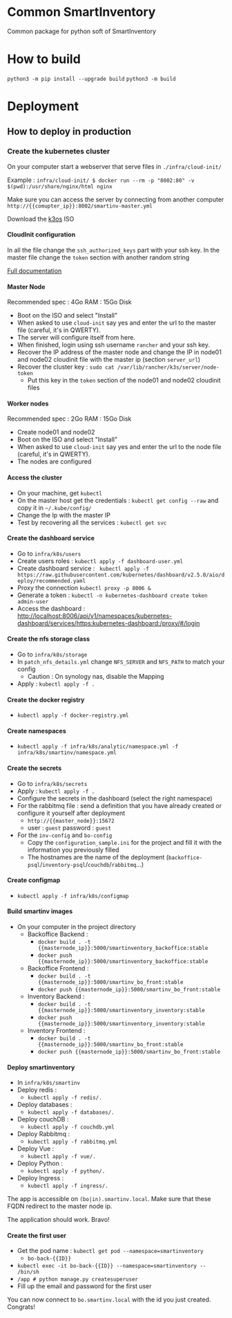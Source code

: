 # Common SmartInventory

Common package for python soft of SmartInventory

# How to build 

`python3 -m pip install --upgrade build`
`python3 -m build`

# Deployment 

## How to deploy in production

### Create the kubernetes cluster

On your computer start a webserver that serve files in `./infra/cloud-init/`

Example :
``
infra/cloud-init/ $ docker run --rm -p "8002:80" -v $(pwd):/usr/share/nginx/html nginx
``

Make sure you can access the server by connecting from another computer `http://{{comupter_ip}}:8002/smartinv-master.yml`

Download the [k3os](https://github.com/rancher/k3os/releases/download/v0.21.5-k3s2r1/k3os-amd64.iso) ISO 

#### CloudInit configuration

In all the file change the `ssh_authorized_keys` part with your ssh key.
In the master file change the `token` section with another random string

[Full documentation](https://github.com/rancher/k3os#configuration-reference)

#### Master Node

Recommended spec : 4Go RAM : 15Go Disk

* Boot on the ISO and select "Install"
* When asked to use `cloud-init` say yes and enter the url to the master file (careful, it's in QWERTY).
* The server will configure itself from here. 
* When finished, login using ssh username `rancher` and your ssh key.
* Recover the IP address of the master node and change the IP in node01 and node02 cloudinit file with the master ip (section `server_url`)
* Recover the cluster key : `sudo cat /var/lib/rancher/k3s/server/node-token`
  * Put this key in the `token` section of the node01 and node02 cloudinit files


#### Worker nodes

Recommended spec : 2Go RAM : 15Go Disk

* Create node01 and node02 
* Boot on the ISO and select "Install"
* When asked to use `cloud-init` say yes and enter the url to the node file (careful, it's in QWERTY).
* The nodes are configured


#### Access the cluster

* On your machine, get `kubectl` 
* On the master host get the credentials : `kubectl get config --raw` and copy it in `~/.kube/config/`
* Change the Ip  with the master IP
* Test by recovering all the services : `kubectl get svc`


#### Create the dashboard service

* Go to `infra/k8s/users`
* Create users roles : `kubectl apply -f dashboard-user.yml`
* Create dashboard service : ` kubectl apply -f https://raw.githubusercontent.com/kubernetes/dashboard/v2.5.0/aio/deploy/recommended.yaml`
* Proxy the connection `kubectl proxy -p 8006 &`
* Generate a token : `kubectl -n kubernetes-dashboard create token admin-user`
* Access the dashboard : [http://localhost:8006/api/v1/namespaces/kubernetes-dashboard/services/https:kubernetes-dashboard:/proxy/#/login](http://localhost:8006/api/v1/namespaces/kubernetes-dashboard/services/https:kubernetes-dashboard:/proxy/#/login)

#### Create the nfs storage class

* Go to `infra/k8s/storage` 
* In `patch_nfs_details.yml` change `NFS_SERVER` and `NFS_PATH` to match your config 
  * Caution : On synology nas, disable the Mapping
* Apply : `kubectl apply -f .`

#### Create the docker registry

* `kubectl apply -f docker-registry.yml`

#### Create namespaces

* `kubectl apply -f infra/k8s/analytic/namespace.yml -f infra/k8s/smartinv/namespace.yml`

#### Create the secrets

* Go to `infra/k8s/secrets`
* Apply : `kubectl apply -f .`
* Configure the secrets in the dashboard (select the right namespace)
* For the rabbitmq file : send a definition that you have already created or configure it yourself after deployment
  * `http://{{master_node}}:15672`
  * user : `guest` password : `guest`
* For the `inv-config` and `bo-config` 
  * Copy the `configuration_sample.ini` for the project and fill it with the information you previously filled 
  * The hostnames are the name of the deployment (`backoffice-psql`/`inventory-psql`/`couchdb`/`rabbitmq`...)

#### Create configmap 

* `kubectl apply -f infra/k8s/configmap`

#### Build smartinv images

* On your computer in the project directory
  * Backoffice Backend :
    * `docker build . -t {{masternode_ip}}:5000/smartinventory_backoffice:stable`
    * `docker push {{masternode_ip}}:5000/smartinventory_backoffice:stable`
  * Backoffice Frontend :
    * `docker build . -t {{masternode_ip}}:5000/smartinv_bo_front:stable`
    * `docker push {{masternode_ip}}:5000/smartinv_bo_front:stable`
  * Inventory Backend :
    * `docker build . -t {{masternode_ip}}:5000/smartinventory_inventory:stable`
    * `docker push {{masternode_ip}}:5000/smartinventory_inventory:stable`
  * Inventory Frontend :
    * `docker build . -t {{masternode_ip}}:5000/smartinv_bo_front:stable`
    * `docker push {{masternode_ip}}:5000/smartinv_bo_front:stable`


#### Deploy smartinventory

* In `infra/k8s/smartinv`
* Deploy redis :
  * `kubectl apply -f redis/.`
* Deploy databases :
  * `kubectl apply -f databases/.`
* Deploy couchDB :
  * `kubectl apply -f couchdb.yml`
* Deploy Rabbitmq :
  * `kubectl apply -f rabbitmq.yml`
* Deploy Vue :
  * `kubectl apply -f vue/.`
* Deploy Python :
  * `kubectl apply -f python/.`
* Deploy Ingress :
  * `kubectl apply -f ingress/.`

The app is accessible on `(bo|in).smartinv.local`. Make sure that these FQDN redirect to the master node ip.

The application should work. Bravo!

#### Create the first user 

* Get the pod name : `kubectl get pod --namespace=smartinventory`
  * `bo-back-{{ID}}`
* `kubectl exec -it bo-back-{{ID}} --namespace=smartinventory -- /bin/sh`
* `/app # python manage.py createsuperuser`
* Fill up the email and password for the first user


You can now connect to `bo.smartinv.local` with the id you just created. Congrats!